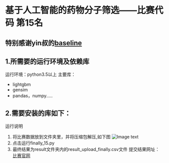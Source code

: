 # 基于人工智能的药物分子筛选——比赛代码 第15名
## 特别感谢yin叔的[baseline](http://www.dcjingsai.com/common/bbs/topicDetails.html?tid=1024)

## 1.所需要的运行环境及依赖库
运行环境：python3.5以上
主要库：
* lightgbm
* gensim
* pandas，numpy.....

## 2.需要安装的库如下： 
运行说明
1)	将比赛数据放到文件夹里，并将压缩包解压,如下图
![Image text](https://github.com/tudoulei/Competition-code/blob/master/1.png)
2)	点击运行finally_15.py
3)	最终结果为result文件夹内的result_upload_finally.csv文件
提交结果网址：[比赛官网](http://www.dcjingsai.com/common/cmpt/%E5%9F%BA%E4%BA%8E%E4%BA%BA%E5%B7%A5%E6%99%BA%E8%83%BD%E7%9A%84%E8%8D%AF%E7%89%A9%E5%88%86%E5%AD%90%E7%AD%9B%E9%80%89_%E7%AB%9E%E8%B5%9B%E4%BF%A1%E6%81%AF.html)
